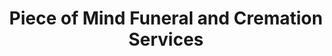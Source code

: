 ---
title: "Piece of Mind Funeral and Cremation Services"
url: /west-milwaukee/piece-of-mind-funeral-and-cremation-services/
shop: funeral directors
---